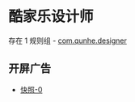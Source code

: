 # 酷家乐设计师

存在 1 规则组 - [com.qunhe.designer](/src/apps/com.qunhe.designer.ts)

## 开屏广告

- [快照-0](https://i.gkd.li/import/import/13226570)

